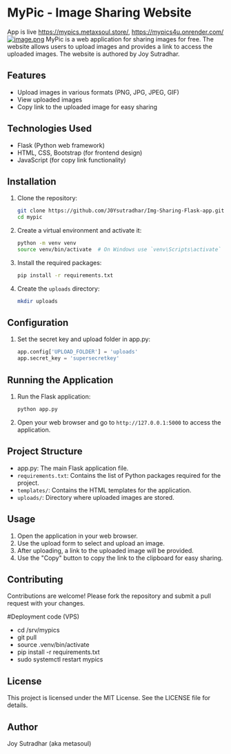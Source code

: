 # MyPic - Image Sharing Website
App is live https://mypics.metaxsoul.store/, https://mypics4u.onrender.com/
[![image.png](https://mypics.metaxsoul.store/uploads/2025-08-29_132225.858240mypics.metaxsoul.store_iPhone_14_Pro_Max.png)](https://postimg.cc/JtMj0HJK)
MyPic is a web application for sharing images for free. The website allows users to upload images and provides a link to access the uploaded images. The website is authored by Joy Sutradhar.

## Features

- Upload images in various formats (PNG, JPG, JPEG, GIF)
- View uploaded images
- Copy link to the uploaded image for easy sharing

## Technologies Used

- Flask (Python web framework)
- HTML, CSS, Bootstrap (for frontend design)
- JavaScript (for copy link functionality)

## Installation

1. Clone the repository:

    ```bash
    git clone https://github.com/J0Ysutradhar/Img-Sharing-Flask-app.git
    cd mypic
    ```

2. Create a virtual environment and activate it:

    ```bash
    python -m venv venv
    source venv/bin/activate  # On Windows use `venv\Scripts\activate`
    ```

3. Install the required packages:

    ```bash
    pip install -r requirements.txt
    ```

4. Create the `uploads` directory:

    ```bash
    mkdir uploads
    ```

## Configuration

1. Set the secret key and upload folder in app.py:

    ```python
    app.config['UPLOAD_FOLDER'] = 'uploads'
    app.secret_key = 'supersecretkey'
    ```

## Running the Application

1. Run the Flask application:

    ```bash
    python app.py
    ```

2. Open your web browser and go to `http://127.0.0.1:5000` to access the application.

## Project Structure

-  app.py: The main Flask application file.
- `requirements.txt`: Contains the list of Python packages required for the project.
- `templates/`: Contains the HTML templates for the application.
- `uploads/`: Directory where uploaded images are stored.

## Usage

1. Open the application in your web browser.
2. Use the upload form to select and upload an image.
3. After uploading, a link to the uploaded image will be provided.
4. Use the "Copy" button to copy the link to the clipboard for easy sharing.

## Contributing

Contributions are welcome! Please fork the repository and submit a pull request with your changes.

#Deployment code (VPS)

- cd /srv/mypics
- git pull
- source .venv/bin/activate
- pip install -r requirements.txt
- sudo systemctl restart mypics

## License

This project is licensed under the MIT License. See the LICENSE file for details.

## Author

Joy Sutradhar (aka metasoul)
